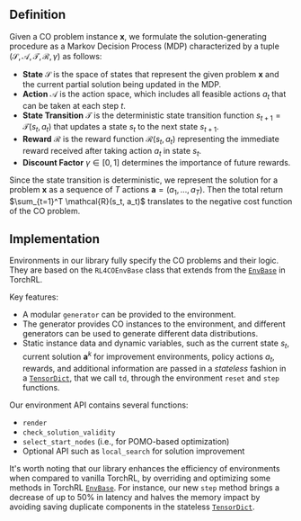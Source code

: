## Definition

Given a CO problem instance $\mathbf{x}$, we formulate the solution-generating procedure as a Markov Decision Process (MDP) characterized by a tuple $(\mathcal{S}, \mathcal{A}, \mathcal{T}, \mathcal{R}, \gamma)$ as follows:

- **State** $\mathcal{S}$ is the space of states that represent the given problem $\mathbf{x}$ and the current partial solution being updated in the MDP.
- **Action** $\mathcal{A}$ is the action space, which includes all feasible actions $a_t$ that can be taken at each step $t$.
- **State Transition** $\mathcal{T}$ is the deterministic state transition function $s_{t+1} = \mathcal{T}(s_t, a_t)$ that updates a state $s_t$ to the next state $s_{t+1}$.
- **Reward** $\mathcal{R}$ is the reward function $\mathcal{R}(s_t, a_t)$ representing the immediate reward received after taking action $a_t$ in state $s_t$.
- **Discount Factor** $\gamma \in [0, 1]$ determines the importance of future rewards.

Since the state transition is deterministic, we represent the solution for a problem $\mathbf{x}$ as a sequence of $T$ actions $\mathbf{a} = (a_1, \ldots, a_T)$. Then the total return $\sum_{t=1}^T \mathcal{R}(s_t, a_t)$ translates to the negative cost function of the CO problem.

## Implementation

Environments in our library fully specify the CO problems and their logic. They are based on the `RL4COEnvBase` class that extends from the [`EnvBase`](https://pytorch.org/rl/stable/reference/generated/torchrl.envs.EnvBase.html#torchrl.envs.EnvBase) in TorchRL.

Key features:
- A modular `generator` can be provided to the environment.
- The generator provides CO instances to the environment, and different generators can be used to generate different data distributions.
- Static instance data and dynamic variables, such as the current state $s_t$, current solution $\mathbf{a}^k$ for improvement environments, policy actions $a_t$, rewards, and additional information are passed in a *stateless* fashion in a [`TensorDict`](https://pytorch.org/tensordict/stable/reference/generated/tensordict.TensorDict.html?highlight=tensordict#tensordict.TensorDict), that we call `td`, through the environment `reset` and `step` functions.

Our environment API contains several functions:
- `render`
- `check_solution_validity`
- `select_start_nodes` (i.e., for POMO-based optimization)
- Optional API such as `local_search` for solution improvement

It's worth noting that our library enhances the efficiency of environments when compared to vanilla TorchRL, by overriding and optimizing some methods in TorchRL [`EnvBase`](https://pytorch.org/rl/stable/reference/generated/torchrl.envs.EnvBase.html#torchrl.envs.EnvBase). For instance, our new `step` method brings a decrease of up to 50% in latency and halves the memory impact by avoiding saving duplicate components in the stateless [`TensorDict`](https://pytorch.org/tensordict/stable/reference/generated/tensordict.TensorDict.html?highlight=tensordict#tensordict.TensorDict).